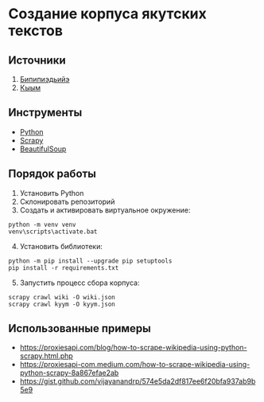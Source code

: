 # Создание корпуса якутских текстов

## Источники

1. [Бипипиэдьийэ](https://sah.wikipedia.org/)
2. [Кыым](https://kyym.ru/)

## Инструменты

* [Python](https://python.org/)
* [Scrapy](https://scrapy.org/)
* [BeautifulSoup](https://www.crummy.com/software/BeautifulSoup/)

## Порядок работы

1. Установить Python
2. Склонировать репозиторий
3. Создать и активировать виртуальное окружение:

```
python -m venv venv
venv\scripts\activate.bat
```

4. Установить библиотеки:

```
python -m pip install --upgrade pip setuptools
pip install -r requirements.txt
```

5. Запустить процесс сбора корпуса:

```
scrapy crawl wiki -O wiki.json
scrapy crawl kyym -O kyym.json
```

## Использованные примеры

* https://proxiesapi.com/blog/how-to-scrape-wikipedia-using-python-scrapy.html.php
* https://proxiesapi-com.medium.com/how-to-scrape-wikipedia-using-python-scrapy-8a867efae2ab
* https://gist.github.com/vijayanandrp/574e5da2df817ee6f20bfa937ab9b5e9
